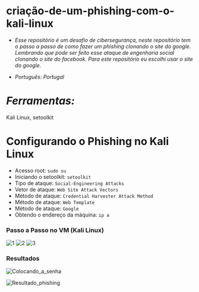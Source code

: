 # criação-de-um-phishing-com-o-kali-linux
* *Esse repositório é um desafio de cibersegurança, neste repositório tem o passo a passo de como fazer um phishing clonando o site do google. Lembrando que pode ser feito esse ataque de engenharia social clonando o site do facebook. Para este repositório eu escolhi usar o site do google.*



* *Português: Portugal*

# *Ferramentas:*
Kali Linux,
setoolkit

# Configurando o Phishing no Kali Linux

- Acesso root: ``` sudo su ```
- Iniciando o setoolkit: ``` setoolkit ```
- Tipo de ataque: ``` Social-Engineering Attacks ```
- Vetor de ataque: ``` Web Site Attack Vectors ```
- Método de ataque: ```Credential Harvester Attack Method ```
- Método de ataque: ``` Web Template ```
- Método de ataque: ``` Google ```
- Obtendo o endereço da máquina: ``` ip a ```

### Passo a Passo no VM (Kali Linux)
![1](https://github.com/user-attachments/assets/ce845002-9e62-44aa-8a96-6be581ab9670)
![2](https://github.com/user-attachments/assets/65f44b98-f677-4557-b3a2-32936f13d08e)
![3](https://github.com/user-attachments/assets/649032f4-c330-4169-bdeb-d4cd3a63ba36)






### Resultados
![Colocando_a_senha](https://github.com/user-attachments/assets/04f59ba8-01b8-4158-902f-7ce4d1cf02fa)

![Resultado_phishing](https://github.com/user-attachments/assets/ed6f9bde-fc89-469c-b945-b42262481444)

